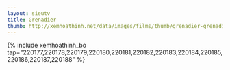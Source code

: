 ```yaml
---
layout: sieutv
title: Grenadier
thumb: http://xemhoathinh.net/data/images/films/thumb/grenadier-grenadier-2005.jpg
---
```

{% include xemhoathinh_bo tap="220177,220178,220179,220180,220181,220182,220183,220184,220185,220186,220187,220188" %} 
